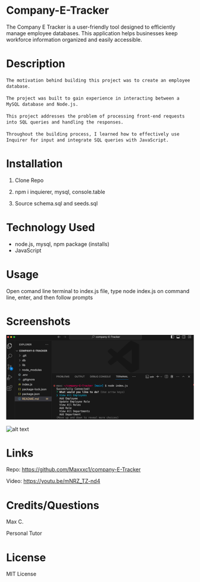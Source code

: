 # Company-E-Tracker

The Company E Tracker is a user-friendly tool designed to efficiently manage employee databases. This application helps businesses keep workforce information organized and easily accessible.


# Description

    The motivation behind building this project was to create an employee database.

    The project was built to gain experience in interacting between a MySQL database and Node.js.

    This project addresses the problem of processing front-end requests into SQL queries and handling the responses.

    Throughout the building process, I learned how to effectively use Inquirer for input and integrate SQL queries with JavaScript.


# Installation

1. Clone Repo

2. npm i inquierer, mysql, console.table

3. Source schema.sql and seeds.sql


# Technology Used

- node.js, mysql, npm package (installs)
- JavaScript

# Usage

Open comand line terminal to index.js file, type node index.js on command line, enter, and then follow prompts


# Screenshots
![alt text](image.png)

![alt text](<Screenshot 2024-06-08 at 2.07.19 PM.png>)

# Links

Repo: https://github.com/Maxxxc1/company-E-Tracker

Video: https://youtu.be/mNRZ_TZ-nd4

# Credits/Questions

Max C.

Personal Tutor

# License

MIT License
